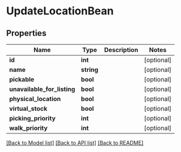 # UpdateLocationBean

## Properties
Name | Type | Description | Notes
------------ | ------------- | ------------- | -------------
**id** | **int** |  | [optional] 
**name** | **string** |  | [optional] 
**pickable** | **bool** |  | [optional] 
**unavailable_for_listing** | **bool** |  | [optional] 
**physical_location** | **bool** |  | [optional] 
**virtual_stock** | **bool** |  | [optional] 
**picking_priority** | **int** |  | [optional] 
**walk_priority** | **int** |  | [optional] 

[[Back to Model list]](../README.md#documentation-for-models) [[Back to API list]](../README.md#documentation-for-api-endpoints) [[Back to README]](../README.md)



